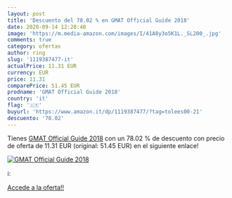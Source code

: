```yaml
---
layout: post
title: 'Descuento del 78.02 % en GMAT Official Guide 2018'
date: 2020-09-14 12:28:48
image: 'https://m.media-amazon.com/images/I/41A8y3o5K1L._SL200_.jpg'
comments: true
category: ofertas
author: ring
slug: '1119387477-it'
actualPrice: 11.31 EUR
currency: EUR
price: 11.31
comparePrice: 51.45 EUR
prodname: 'GMAT Official Guide 2018'
country: 'it'
flag: '🇮🇹'
buyurl: 'https://www.amazon.it/dp/1119387477/?tag=tolees00-21'
descuento: '78.02'
---
```


Tienes [GMAT Official Guide 2018](https://www.amazon.it/dp/1119387477/?tag=tolees00-21) con un 78.02 % de descuento con precio de oferta de 11.31 EUR (original: 51.45 EUR) en el siguiente enlace!

[![GMAT Official Guide 2018](https://m.media-amazon.com/images/I/41A8y3o5K1L._SL200_.jpg)](https://www.amazon.it/dp/1119387477/?tag=tolees00-21)

ℹ️:


[Accede a la oferta!!](https://www.amazon.it/dp/1119387477/?tag=tolees00-21)
